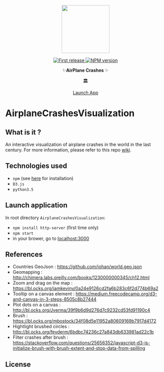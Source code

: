 <div align="center">
  <p>
  <img src="https://www.svgrepo.com/show/561/frontal-airplane.svg" width="150" />
  </p>
  <p>
    <a href="">
      <img alt="First release" src="https://img.shields.io/badge/release-v1.0-brightgreen.svg" />
    </a>
    <a href="https://www.npmjs.com/package/npm">
      <img alt="NPM version" src="https://img.shields.io/npm/v/npm.svg" />
    </a>
  </p>

  <p>
    ✨<strong>AirPlane Crashes</strong>  ✨
  </p>

  <p>🏛</p>

  <p>
    <a href="https://pdedumast.github.io/AirplaneCrashesVisualization/">
      Launch App
    </a>
  </p>
</div>

# AirplaneCrashesVisualization

## What is it ?

An interactive visualization of airplane crashes in the world in the last century. For more information, please refer to this repo [wiki](https://github.com/pdedumast/AirplaneCrashesVisualization/wiki).


## Technologies used

* `npm` (see [here](https://nodejs.org/en/) for installation)
* `D3.js`
* `python3.5`

## Launch application

In root directory `AirplaneCrashesVisualization`:
* `npm install http-server` (first time only)
* `npm start`
* in your brower, go to [localhost:3000](http://localhost:3000)

## References

* Countries GeoJson : https://github.com/johan/world.geo.json
* Geomapping : http://chimera.labs.oreilly.com/books/1230000000345/ch12.html
* Zoom and drag on the map : https://bl.ocks.org/iamkevinv/0a24e9126cd2fa6b283c6f2d774b69a2
* Tooltip on a canvas element : https://medium.freecodecamp.org/d3-and-canvas-in-3-steps-8505c8b27444
* Plot dots on a canvas : http://bl.ocks.org/Jverma/39f9b6d9d276d7c9232cd53fd91190c4
* Brush : https://bl.ocks.org/mbostock/34f08d5e11952a80609169b7917d4172
* Hightlight brushed circles : http://bl.ocks.org/feyderm/6bdbc74236c27a843db633981ad22c1b
* Filter crashes after brush : https://stackoverflow.com/questions/25656352/javascript-d3-js-initialize-brush-with-brush-extent-and-stop-data-from-spilling

## License


